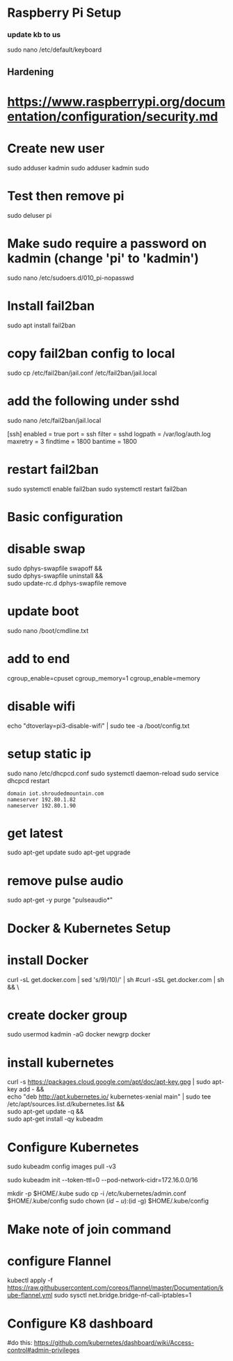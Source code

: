 # Raspberry Pi Setup

### update kb to us
sudo nano /etc/default/keyboard

## Hardening
# https://www.raspberrypi.org/documentation/configuration/security.md

# Create new user
sudo adduser kadmin
sudo adduser kadmin sudo

# Test then remove pi
sudo deluser pi

# Make sudo require a password on kadmin (change 'pi' to 'kadmin')
sudo nano /etc/sudoers.d/010_pi-nopasswd	

# Install fail2ban
sudo apt install fail2ban

# copy fail2ban config to local
sudo cp /etc/fail2ban/jail.conf /etc/fail2ban/jail.local

# add the following under sshd
sudo nano /etc/fail2ban/jail.local

[ssh]
enabled  = true
port     = ssh
filter   = sshd
logpath  = /var/log/auth.log
maxretry = 3
findtime = 1800
bantime = 1800

# restart fail2ban
sudo systemctl enable fail2ban
sudo systemctl restart fail2ban


# Basic configuration

# disable swap
sudo dphys-swapfile swapoff && \
  sudo dphys-swapfile uninstall && \
  sudo update-rc.d dphys-swapfile remove

# update boot
sudo nano /boot/cmdline.txt
# add to end
 cgroup_enable=cpuset cgroup_memory=1 cgroup_enable=memory

# disable wifi
echo "dtoverlay=pi3-disable-wifi" | sudo tee -a /boot/config.txt

# setup static ip
sudo nano /etc/dhcpcd.conf
sudo systemctl daemon-reload
sudo service dhcpcd restart

	domain iot.shroudedmountain.com
	nameserver 192.80.1.82
	nameserver 192.80.1.90


# get latest
sudo apt-get update
sudo apt-get upgrade

# remove pulse audio
sudo apt-get -y purge "pulseaudio*"

# Docker & Kubernetes Setup

# install Docker
curl -sL get.docker.com | sed 's/9)/10)/' | sh
#curl -sSL get.docker.com | sh && \

# create docker group
sudo usermod kadmin -aG docker
newgrp docker

# install kubernetes
curl -s https://packages.cloud.google.com/apt/doc/apt-key.gpg | sudo apt-key add - && \
  echo "deb http://apt.kubernetes.io/ kubernetes-xenial main" | sudo tee /etc/apt/sources.list.d/kubernetes.list && \
  sudo apt-get update -q && \
  sudo apt-get install -qy kubeadm

# Configure Kubernetes

sudo kubeadm config images pull -v3

sudo kubeadm init --token-ttl=0 --pod-network-cidr=172.16.0.0/16

mkdir -p $HOME/.kube
sudo cp -i /etc/kubernetes/admin.conf $HOME/.kube/config
sudo chown $(id -u):$(id -g) $HOME/.kube/config

# Make note of join command

# configure Flannel
kubectl apply -f https://raw.githubusercontent.com/coreos/flannel/master/Documentation/kube-flannel.yml
sudo sysctl net.bridge.bridge-nf-call-iptables=1

# Configure K8 dashboard
#do this: https://github.com/kubernetes/dashboard/wiki/Access-control#admin-privileges

